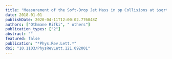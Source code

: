 ```yaml
---
title: "Measurement of the Soft-Drop Jet Mass in pp Collisions at $sqrts = 13$  TeV with the ATLAS Detector"
date: 2018-01-01
publishDate: 2020-04-11T12:00:02.776048Z
authors: ["Othmane Rifki", " others"]
publication_types: ["2"]
abstract: ""
featured: false
publication: "*Phys.Rev.Lett.*"
doi: "10.1103/PhysRevLett.121.092001"
---
```


